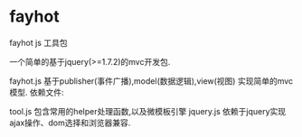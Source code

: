 fayhot
======

fayhot js 工具包

一个简单的基于jquery(>=1.7.2)的mvc开发包.

fayhot.js 基于publisher(事件广播),model(数据逻辑),view(视图) 实现简单的mvc模型.
依赖文件:

tool.js   包含常用的helper处理函数,以及微模板引擎
jquery.js 依赖于jquery实现ajax操作、dom选择和浏览器兼容.
